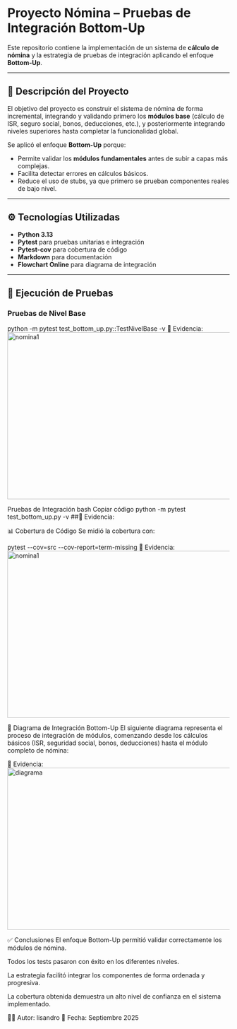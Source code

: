 # Proyecto Nómina – Pruebas de Integración Bottom-Up

Este repositorio contiene la implementación de un sistema de **cálculo de nómina** y la estrategia de pruebas de integración aplicando el enfoque **Bottom-Up**.

---

## 📌 Descripción del Proyecto
El objetivo del proyecto es construir el sistema de nómina de forma incremental, integrando y validando primero los **módulos base** (cálculo de ISR, seguro social, bonos, deducciones, etc.), y posteriormente integrando niveles superiores hasta completar la funcionalidad global.

Se aplicó el enfoque **Bottom-Up** porque:
- Permite validar los **módulos fundamentales** antes de subir a capas más complejas.
- Facilita detectar errores en cálculos básicos.
- Reduce el uso de stubs, ya que primero se prueban componentes reales de bajo nivel.

---


## ⚙️ Tecnologías Utilizadas
- **Python 3.13**
- **Pytest** para pruebas unitarias e integración
- **Pytest-cov** para cobertura de código
- **Markdown** para documentación
- **Flowchart Online** para diagrama de integración

---

## 🚀 Ejecución de Pruebas
### Pruebas de Nivel Base

python -m pytest test_bottom_up.py::TestNivelBase -v
📸 Evidencia:
<img width="1468" height="378" alt="nomina1" src="https://github.com/user-attachments/assets/0b5ffa67-5d14-42ea-97ba-0e85b63a47cc" />

Pruebas de Integración
bash
Copiar código
python -m pytest test_bottom_up.py -v
##📸 Evidencia:

📊 Cobertura de Código
Se midió la cobertura con:


pytest --cov=src --cov-report=term-missing
📸 Evidencia:
<img width="1468" height="378" alt="nomina1" src="https://github.com/user-attachments/assets/86880b0b-e058-4349-84b2-11d0af7fa645" />


🔗 Diagrama de Integración Bottom-Up
El siguiente diagrama representa el proceso de integración de módulos, comenzando desde los cálculos básicos (ISR, seguridad social, bonos, deducciones) hasta el módulo completo de nómina:

📸 Evidencia:
<img width="782" height="367" alt="diagrama" src="https://github.com/user-attachments/assets/f61ef5ff-89aa-49c2-a9a0-65734d1591ef" />


✅ Conclusiones
El enfoque Bottom-Up permitió validar correctamente los módulos de nómina.

Todos los tests pasaron con éxito en los diferentes niveles.

La estrategia facilitó integrar los componentes de forma ordenada y progresiva.

La cobertura obtenida demuestra un alto nivel de confianza en el sistema implementado.

👨‍💻 Autor: lisandro
📅 Fecha: Septiembre 2025
```
